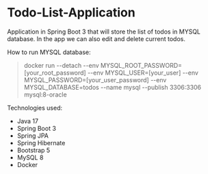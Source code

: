# Todo-List-Application
Application in Spring Boot 3 that will store the list of todos in MYSQL database. In the app we can also edit and delete current todos.

How to run MYSQL database:
> docker run --detach --env MYSQL_ROOT_PASSWORD=[your_root_password] --env MYSQL_USER=[your_user] --env MYSQL_PASSWORD=[your_user_password] --env MYSQL_DATABASE=todos --name mysql --publish 3306:3306 mysql:8-oracle

Technologies used:
* Java 17
* Spring Boot 3
* Spring JPA
* Spring Hibernate
* Bootstrap 5
* MySQL 8
* Docker
